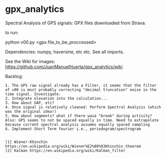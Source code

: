 # gpx_analytics

Spectral Analysis of GPS signals: GPX files downloaded from Strava.


to run:

python v00.py <gpx.file_to_be_proccessed>



Dependencies: numpy, haversine, etc etc. See all imports.


See the Wiki for images:
https://github.com/JuanManuelHuerta/gpx_analytics/wiki


Backlog:

	1. The GPS raw signal already has a Filter, it seems that the filter of v00 is most probably correcting "decimal truncation" noise in the time signal. Investigate.
	2. Integrate elevation into the calculation...
	3. How about GAP, etc?
	4. Once signal is relatively cleaned: Perform Spectral Analysis (which was the original idea!)
	5. How about segments? what if there wasa "break" during activity? Also: GPS seems to not be spaced equally in time. Need to extrapolate because current spectral analysis assumes equally spaced sampling
	6. Implement Short Term fourier i.e., periodogram/spectrogram
	
	
	[1] Wiener-Khinchin https://en.wikipedia.org/wiki/Wiener%E2%80%93Khinchin_theorem
	[2] Kalman https://en.wikipedia.org/wiki/Kalman_filter

